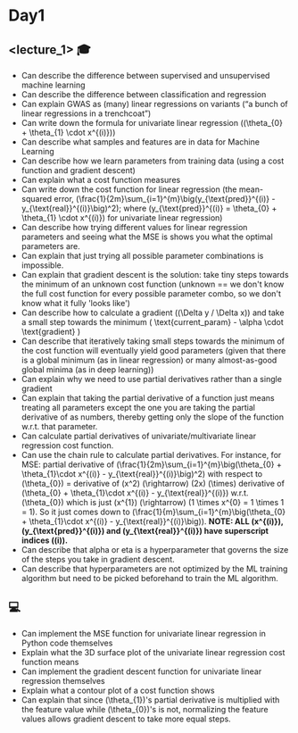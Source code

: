 # Day1

## <lecture_1> 🎓

- Can describe the difference between supervised and unsupervised machine learning
- Can describe the difference between classification and regression
- Can explain GWAS as (many) linear regressions on variants (“a bunch of linear regressions in a trenchcoat”)
- Can write down the formula for univariate linear regression (\(\theta_{0} + \theta_{1} \cdot x^{(i)}\))
- Can describe what samples and features are in data for Machine Learning
- Can describe how we learn parameters from training data (using a cost function and gradient descent)
- Can explain what a cost function measures
- Can write down the cost function for linear regression (the mean-squared error, \(\frac{1}{2m}\sum_{i=1}^{m}\big(y_{\text{pred}}^{(i)} - y_{\text{real}}^{(i)}\big)^2\); where \(y_{\text{pred}}^{(i)} = \theta_{0} + \theta_{1} \cdot x^{(i)}\) for univariate linear regression)
- Can describe how trying different values for linear regression parameters and seeing what the MSE is shows you what the optimal parameters are.
- Can explain that just trying all possible parameter combinations is impossible.
- Can explain that gradient descent is the solution: take tiny steps towards the minimum of an unknown cost function (unknown == we don't know the full cost function for every possible parameter combo, so we don't know what it fully 'looks like')
- Can describe how to calculate a gradient (\(\Delta y / \Delta x\)) and take a small step towards the minimum \( \text{current\_param} - \alpha \cdot \text{gradient} \)
- Can describe that iteratively taking small steps towards the minimum of the cost function will eventually yield good parameters (given that there is a global minimum (as in linear regression) or many almost-as-good global minima (as in deep learning))
- Can explain why we need to use partial derivatives rather than a single gradient
- Can explain that taking the partial derivative of a function just means treating all parameters except the one you are taking the partial derivative of as numbers, thereby getting only the slope of the function w.r.t. that parameter.
- Can calculate partial derivatives of univariate/multivariate linear regression cost function.
- Can use the chain rule to calculate partial derivatives. For instance, for MSE: partial derivative of \(\frac{1}{2m}\sum_{i=1}^{m}\big(\theta_{0} + \theta_{1}\cdot x^{(i)} - y_{\text{real}}^{(i)}\big)^2\) with respect to \(\theta_{0}\) = derivative of \(x^2\) \(\rightarrow\) \(2x\) \(\times\) derivative of \(\theta_{0} + \theta_{1}\cdot x^{(i)} - y_{\text{real}}^{(i)}\) w.r.t. \(\theta_{0}\) which is just \(x^{1}\) \(\rightarrow\) \(1 \times x^{0} = 1 \times 1 = 1\). So it just comes down to \(\frac{1}{m}\sum_{i=1}^{m}\big(\theta_{0} + \theta_{1}\cdot x^{(i)} - y_{\text{real}}^{(i)}\big)\). **NOTE: ALL \(x^{(i)}\), \(y_{\text{pred}}^{(i)}\) and \(y_{\text{real}}^{(i)}\) have superscript indices \((i)\).**
- Can describe that alpha or eta is a hyperparameter that governs the size of the steps you take in gradient descent.
- Can describe that hyperparameters are not optimized by the ML training algorithm but need to be picked beforehand to train the ML algorithm. 

## <coding lab_1> 💻

- Can implement the MSE function for univariate linear regression in Python code themselves
- Explain what the 3D surface plot of the univariate linear regression cost function means
- Can implement the gradient descent function for univariate linear regression themselves
- Explain what a contour plot of a cost function shows
- Can explain that since \(\theta_{1}\)'s partial derivative is multiplied with the feature value while \(\theta_{0}\)'s is not, normalizing the feature values allows gradient descent to take more equal steps.
